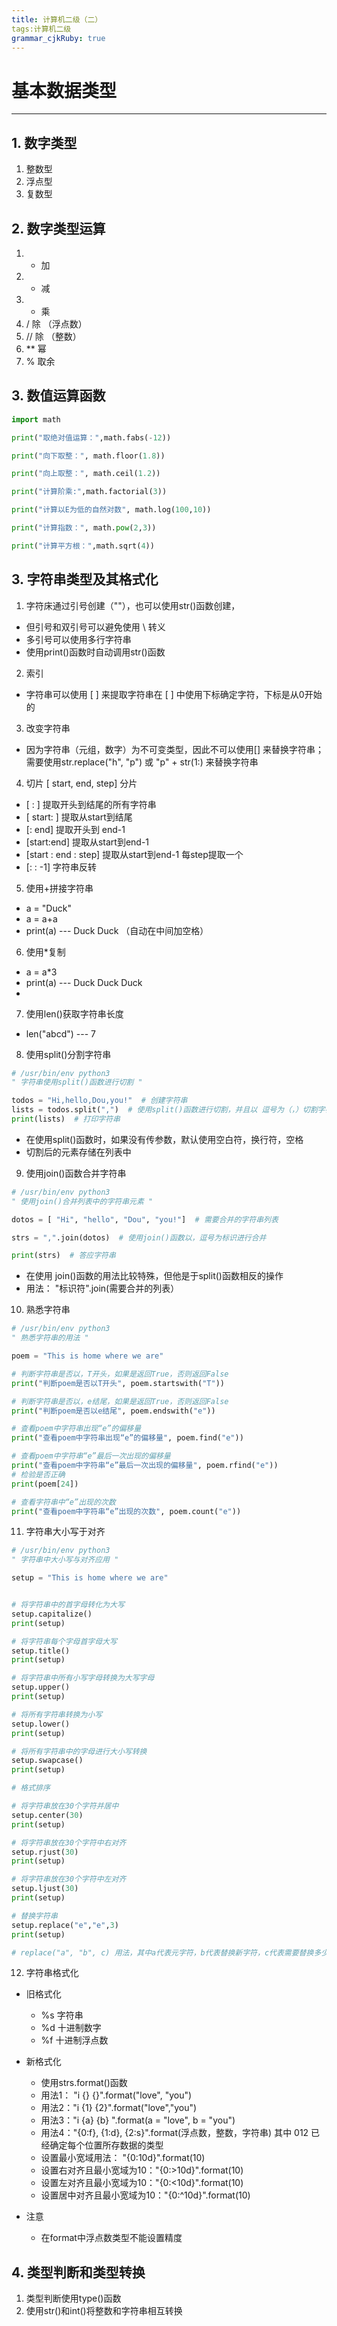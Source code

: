 ```yaml
---
title: 计算机二级（二）
tags:计算机二级 
grammar_cjkRuby: true
---
```


# 基本数据类型

---

## 1. 数字类型

1. 整数型
2. 浮点型
3. 复数型

## 2. 数字类型运算

1. + 加
2. - 减
3. * 乘
4. / 除 （浮点数）
5. // 除 （整数）
6. ** 幂
7. % 取余

## 3. 数值运算函数

``` python
import math

print("取绝对值运算：",math.fabs(-12))

print("向下取整：", math.floor(1.8))

print("向上取整：", math.ceil(1.2))

print("计算阶乘:",math.factorial(3))

print("计算以E为低的自然对数", math.log(100,10))

print("计算指数：", math.pow(2,3))

print("计算平方根：",math.sqrt(4))

```
## 3. 字符串类型及其格式化

1. 字符床通过引号创建（""），也可以使用str()函数创建，

- 但引号和双引号可以避免使用 \ 转义
- 多引号可以使用多行字符串
- 使用print()函数时自动调用str()函数

2. 索引

- 字符串可以使用 [ ] 来提取字符串在 [ ] 中使用下标确定字符，下标是从0开始的

3. 改变字符串

- 因为字符串（元组，数字）为不可变类型，因此不可以使用[] 来替换字符串；需要使用str.replace("h", "p") 或 "p" + str(1:) 来替换字符串

4. 切片 [ start, end, step] 分片

- [ : ] 提取开头到结尾的所有字符串
- [ start: ] 提取从start到结尾
- [: end] 提取开头到 end-1
- [start:end] 提取从start到end-1
- [start : end : step] 提取从start到end-1 每step提取一个
- [: : -1] 字符串反转

5. 使用+拼接字符串

- a = "Duck"
- a = a+a
- print(a)  --- Duck Duck    （自动在中间加空格）

6. 使用*复制

- a = a*3
- print(a)  --- Duck Duck Duck
- 

7. 使用len()获取字符串长度

- len("abcd")   --- 7

8. 使用split()分割字符串

``` python
# /usr/bin/env python3
" 字符串使用split()函数进行切割 "

todos = "Hi,hello,Dou,you!"  # 创建字符串
lists = todos.split(",")  # 使用split()函数进行切割，并且以 逗号为（，）切割字符串
print(lists)  # 打印字符串
```
- 在使用split()函数时，如果没有传参数，默认使用空白符，换行符，空格
- 切割后的元素存储在列表中

9. 使用join()函数合并字符串

``` python
# /usr/bin/env python3
" 使用join()合并列表中的字符串元素 "

dotos = [ "Hi", "hello", "Dou", "you!"]  # 需要合并的字符串列表

strs = ",".join(dotos)  # 使用join()函数以，逗号为标识进行合并

print(strs)  # 答应字符串
```
- 在使用 join()函数的用法比较特殊，但他是于split()函数相反的操作
- 用法： "标识符".join(需要合并的列表）

10. 熟悉字符串

``` python
# /usr/bin/env python3
" 熟悉字符串的用法 "

poem = "This is home where we are"

# 判断字符串是否以，T开头，如果是返回True，否则返回False
print("判断poem是否以T开头", poem.startswith("T"))

# 判断字符串是否以，e结尾，如果是返回True，否则返回False
print("判断poem是否以e结尾", poem.endswith("e"))

# 查看poem中字符串出现“e”的偏移量
print("查看poem中字符串出现“e”的偏移量", poem.find("e"))

# 查看poem中字符串“e”最后一次出现的偏移量
print("查看poem中字符串“e”最后一次出现的偏移量", poem.rfind("e"))
# 检验是否正确
print(poem[24])

# 查看字符串中“e”出现的次数
print("查看poem中字符串“e”出现的次数", poem.count("e"))
```

11. 字符串大小写于对齐

``` python 
# /usr/bin/env python3
" 字符串中大小写与对齐应用 "

setup = "This is home where we are"


# 将字符串中的首字母转化为大写
setup.capitalize()
print(setup)

# 将字符串每个字母首字母大写
setup.title()
print(setup)

# 将字符串中所有小写字母转换为大写字母
setup.upper()
print(setup)

# 将所有字符串转换为小写
setup.lower()
print(setup)

# 将所有字符串中的字母进行大小写转换
setup.swapcase()
print(setup)

# 格式排序

# 将字符串放在30个字符并居中
setup.center(30)
print(setup)

# 将字符串放在30个字符中右对齐
setup.rjust(30)
print(setup)

# 将字符串放在30个字符中左对齐
setup.ljust(30)
print(setup)

# 替换字符串
setup.replace("e","e",3)
print(setup)

# replace("a", "b", c) 用法，其中a代表元字符，b代表替换新字符，c代表需要替换多少处
```

12. 字符串格式化

- 旧格式化
	- %s 字符串
	- %d 十进制数字
	- %f 十进制浮点数

- 新格式化
	- 使用strs.format()函数
	- 用法1： "i {} {}".format("love", "you")
	- 用法2："i {1} {2}".format("love","you")
	- 用法3："i {a} {b} ".format(a = "love", b = "you")
	- 用法4："{0:f}, {1:d}, {2:s}".format(浮点数，整数，字符串) 其中 012 已经确定每个位置所存数据的类型
	- 设置最小宽域用法： "{0:10d}".format(10)  
	- 设置右对齐且最小宽域为10："{0:>10d}".format(10)
	- 设置左对齐且最小宽域为10："{0:<10d}".format(10)
	- 设置居中对齐且最小宽域为10："{0:^10d}".format(10)
- 注意
	- 在format中浮点数类型不能设置精度

## 4. 类型判断和类型转换

1. 类型判断使用type()函数
2. 使用str()和int()将整数和字符串相互转换
